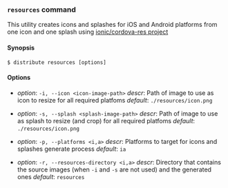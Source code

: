 ### `resources` command

This utility creates icons and splashes for iOS and Android platforms from one icon and one splash using [ionic/cordova-res project](https://github.com/ionic-team/cordova-res)

#### Synopsis

    $ distribute resources [options]

#### Options

-   _option_: `-i, --icon <icon-image-path>`
    _descr_: Path of image to use as icon to resize for all required platfoms
    _default_: `./resources/icon.png`

*   _option_: `-s, --splash <splash-image-path>`
    _descr_: Path of image to use as splash to resize (and crop) for all required platfoms
    _default_: `./resources/icon.png`

-   _option_: `-p, --platforms <i,a>`
    _descr_: Platforms to target for icons and splashes generate process
    _default_: `ia`

*   _option_: `-r, --resources-directory <i,a>`
    _descr_: Directory that contains the source images (when `-i` and `-s` are not used) and the generated ones
    _default_: `resources`
